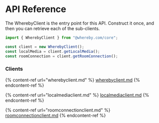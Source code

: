 # API Reference

The WherebyClient is the entry point for this API. Construct it once, and then you can retrieve each of the sub-clients.&#x20;

```jsx
import { WherebyClient } from "@whereby.com/core";

const client = new WherebyClient();
const localMedia = client.getLocalMedia();
const roomConnection = client.getRoomConnection();
```

### Clients

{% content-ref url="wherebyclient.md" %}
[wherebyclient.md](wherebyclient.md)
{% endcontent-ref %}

{% content-ref url="localmediaclient.md" %}
[localmediaclient.md](localmediaclient.md)
{% endcontent-ref %}

{% content-ref url="roomconnectionclient.md" %}
[roomconnectionclient.md](roomconnectionclient.md)
{% endcontent-ref %}


